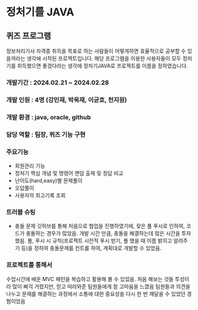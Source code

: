 # 정처기를 JAVA
## 퀴즈 프로그램
정보처리기사 자격증 취득을 목표로 하는 사람들이 어떻게하면 효율적으로 공부할 수 있을까라는 생각에 시작된 프로젝트입니다.
해당 프로그램을 이용한 사용자들이 모두 정처기를 취득했으면 좋겠다라는 생각에 정처기JAVA로 프로젝트를 이름을 정하였습니다.

### 개발기간 : 2024.02.21 ~ 2024.02.28
### 개발 인원 : 4명 (강민재, 박옥재, 이균호, 천지원)
### 개발 환경 : java, oracle, github
### 담당 역할 : 팀장, 퀴즈 기능 구현

###  주요기능
- 회원관리 기능
- 정처기 핵심 개념 및 명령어 랜덤 출제 및 정답 비교
- 난이도(hard,easy)별 문제풀이
- 오답풀이
- 사용자의 최고기록 조회

### 트러블 슈팅
- 충돌 문제
깃허브를 통해 처음으로 협업을 진행하였기에, 잦은 풀 푸시로 인하여, 코드가 충돌하는 경우가 많았음.
개발 시간 만큼, 충돌을 해결하는데 많은 시간을 투자했음.
풀, 푸시 시 규칙(프로젝트 시잔적 푸시 받기, 풀 했을 때 이름 밝히고 알려주기 등)을 정하여 충돌문제를 컨트롤 하여, 계획대로
개발할 수 있었음.

### 프로젝트를 통해서
수업시간에 배운 MVC 패턴을 복습하고 활용해 볼 수 있었음.
처음 해보는 것들 투성이라 많이 삐걱 거렸지만, 믿고 따라와준 팀원들에게 참 고마움을 느꼈음
팀원들과 의견을 나누고 문제를 해결하는 과정에서 소통에 대한 중요성을 다시 한 번 깨달을 수 있었던 경험이었음
